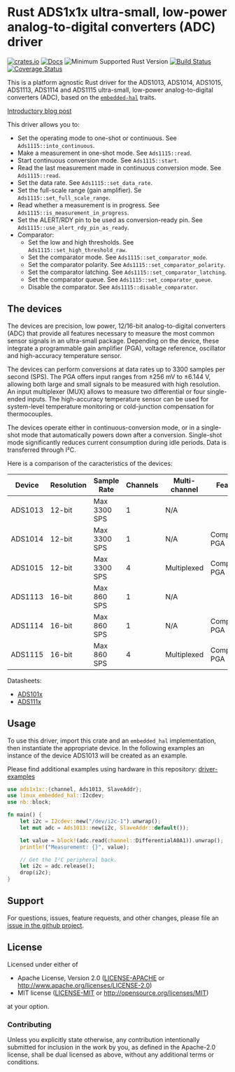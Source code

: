 # Rust ADS1x1x ultra-small, low-power analog-to-digital converters (ADC) driver

[![crates.io](https://img.shields.io/crates/v/ads1x1x.svg)](https://crates.io/crates/ads1x1x)
[![Docs](https://docs.rs/ads1x1x/badge.svg)](https://docs.rs/ads1x1x)
![Minimum Supported Rust Version](https://img.shields.io/badge/rustc-1.62+-blue.svg)
[![Build Status](https://github.com/eldruin/ads1x1x-rs/workflows/Build/badge.svg)](https://github.com/eldruin/ads1x1x-rs/actions?query=workflow%3ABuild)
[![Coverage Status](https://coveralls.io/repos/github/eldruin/ads1x1x-rs/badge.svg?branch=master)](https://coveralls.io/github/eldruin/ads1x1x-rs?branch=master)

This is a platform agnostic Rust driver for the ADS1013, ADS1014, ADS1015,
ADS1113, ADS1114 and ADS1115 ultra-small, low-power
analog-to-digital converters (ADC), based on the [`embedded-hal`] traits.

[Introductory blog post]

This driver allows you to:
- Set the operating mode to one-shot or continuous. See `Ads1115::into_continuous`.
- Make a measurement in one-shot mode. See `Ads1115::read`.
- Start continuous conversion mode. See `Ads1115::start`.
- Read the last measurement made in continuous conversion mode. See `Ads1115::read`.
- Set the data rate. See `Ads1115::set_data_rate`.
- Set the full-scale range (gain amplifier). Se `Ads1115::set_full_scale_range`.
- Read whether a measurement is in progress. See `Ads1115::is_measurement_in_progress`.
- Set the ALERT/RDY pin to be used as conversion-ready pin. See `Ads1115::use_alert_rdy_pin_as_ready`.
- Comparator:
    - Set the low and high thresholds. See `Ads1115::set_high_threshold_raw`.
    - Set the comparator mode. See `Ads1115::set_comparator_mode`.
    - Set the comparator polarity. See `Ads1115::set_comparator_polarity`.
    - Set the comparator latching. See `Ads1115::set_comparator_latching`.
    - Set the comparator queue. See `Ads1115::set_comparator_queue`.
    - Disable the comparator. See `Ads1115::disable_comparator`.

## The devices

The devices are precision, low power, 12/16-bit analog-to-digital
converters (ADC) that provide all features necessary to measure the most
common sensor signals in an ultra-small package. Depending on the device,
these  integrate a programmable gain amplifier (PGA), voltage reference,
oscillator and high-accuracy temperature sensor.

The devices can perform conversions at data rates up to 3300 samples per
second (SPS). The PGA offers input ranges from ±256 mV to ±6.144 V,
allowing both large and small signals to be measured with high resolution.
An input multiplexer (MUX) allows to measure two differential or four
single-ended inputs. The high-accuracy temperature sensor can be used for
system-level temperature monitoring or cold-junction compensation for
thermocouples.

The devices operate either in continuous-conversion mode, or in a
single-shot mode that automatically powers down after a conversion.
Single-shot mode significantly reduces current consumption during idle
periods. Data is transferred through I²C.

Here is a comparison of the caracteristics of the devices:

| Device  | Resolution | Sample Rate  | Channels | Multi-channel | Features        |
|---------|------------|--------------|----------|---------------|-----------------|
| ADS1013 | 12-bit     | Max 3300 SPS | 1        | N/A           |                 |
| ADS1014 | 12-bit     | Max 3300 SPS | 1        | N/A           | Comparator, PGA |
| ADS1015 | 12-bit     | Max 3300 SPS | 4        | Multiplexed   | Comparator, PGA |
| ADS1113 | 16-bit     | Max 860 SPS  | 1        | N/A           |                 |
| ADS1114 | 16-bit     | Max 860 SPS  | 1        | N/A           | Comparator, PGA |
| ADS1115 | 16-bit     | Max 860 SPS  | 4        | Multiplexed   | Comparator, PGA |

Datasheets:
- [ADS101x](http://www.ti.com/lit/ds/symlink/ads1015.pdf)
- [ADS111x](http://www.ti.com/lit/ds/symlink/ads1115.pdf)

## Usage

To use this driver, import this crate and an `embedded_hal` implementation,
then instantiate the appropriate device.
In the following examples an instance of the device ADS1013 will be created
as an example.

Please find additional examples using hardware in this repository: [driver-examples]

[driver-examples]: https://github.com/eldruin/driver-examples

```rust
use ads1x1x::{channel, Ads1013, SlaveAddr};
use linux_embedded_hal::I2cdev;
use nb::block;

fn main() {
    let i2c = I2cdev::new("/dev/i2c-1").unwrap();
    let mut adc = Ads1013::new(i2c, SlaveAddr::default());

    let value = block!(adc.read(channel::DifferentialA0A1)).unwrap();
    println!("Measurement: {}", value);

    // Get the I²C peripheral back.
    let i2c = adc.release();
    drop(i2c);
}
```

## Support

For questions, issues, feature requests, and other changes, please file an
[issue in the github project](https://github.com/eldruin/ads1x1x-rs/issues).

## License

Licensed under either of

 * Apache License, Version 2.0 ([LICENSE-APACHE](LICENSE-APACHE) or
   http://www.apache.org/licenses/LICENSE-2.0)
 * MIT license ([LICENSE-MIT](LICENSE-MIT) or
   http://opensource.org/licenses/MIT)

at your option.

### Contributing

Unless you explicitly state otherwise, any contribution intentionally submitted
for inclusion in the work by you, as defined in the Apache-2.0 license, shall
be dual licensed as above, without any additional terms or conditions.

[`embedded-hal`]: https://github.com/rust-embedded/embedded-hal

[Introductory blog post]: https://blog.eldruin.com/ads1x1x-analog-to-digital-converter-driver-in-rust/
